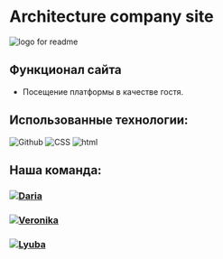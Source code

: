 # Architecture company site

![logo for readme](https://user-images.githubusercontent.com/119349154/219104264-538e0a34-490c-4817-8eac-28e2cc1e8ea4.png)

## Функционал сайта

- Посещение платформы в качестве гостя.

## Использованные технологии:

<div> 
<img alt="Github" src="https://img.shields.io/badge/-Github-black?style=for-the-badge&logo=github&logoColor=white" />
<img alt="CSS" src="https://img.shields.io/badge/-CSS-F05032?style=for-the-badge&logo=CSS&logoColor=white" />
<img alt="html" src="https://img.shields.io/badge/-html-pink?style=for-the-badge" />
</div>

## Наша команда:

<h3>
  <a href="https://github.com/Daria29051">
    <img alt="Daria" src="https://img.shields.io/badge/-Daria-black?style=for-the-badge&logo=github&logoColor=white" />
  </a>
</h3>
<h3>
  <a href="https://github.com/vnksobol">
    <img alt="Veronika" src="https://img.shields.io/badge/-Veronika-black?style=for-the-badge&logo=github&logoColor=white" />
  </a>
</h3>
<h3>
  <a href="https://github.com/LyubaBal">
    <img alt="Lyuba" src="https://img.shields.io/badge/-Lyuba-black?style=for-the-badge&logo=github&logoColor=white" />
  </a>
</h3>
